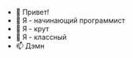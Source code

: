 - 👋 Привет!
- 👀 Я - начинающий программист
- 🌱 Я - крут
- 💞️ Я - классный
- 📫 Дэмн

<!---
danyaaa01/danyaaa01 is a ✨ special ✨ repository because its `README.md` (this file) appears on your GitHub profile.
You can click the Preview link to take a look at your changes.
--->
